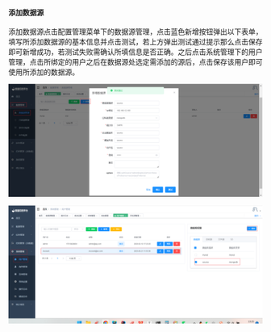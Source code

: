 

#### 			添加数据源

​	添加数据源点击配置管理菜单下的数据源管理，点击蓝色新增按钮弹出以下表单，填写所添加数据源的基本信息并点击测试，若上方弹出测试通过提示那么点击保存即可新增成功，若测试失败需确认所填信息是否正确。之后点击系统管理下的用户管理，点击所绑定的用户之后在数据源处选定需添加的源后，点击保存该用户即可使用所添加的数据源。

![image-20230621132912082](../images/image-20230621132912082.png)

![image-20230621132523358](../images/image-20230621132523358.png)

